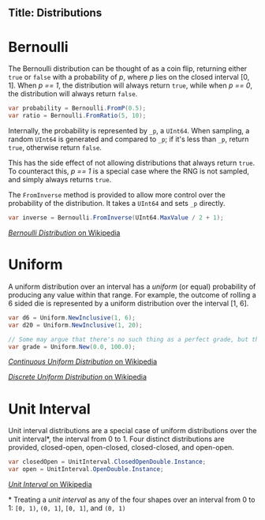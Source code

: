 Title: Distributions
---

# Bernoulli
The Bernoulli distribution can be thought of as a coin flip, returning either `true` or `false`
with a probability of *p*, where *p* lies on the closed interval [0, 1]. When *p == 1*, the
distribution will always return `true`, while when *p == 0*, the distribution will always return
`false`.

``` csharp
var probability = Bernoulli.FromP(0.5);
var ratio = Bernoulli.FromRatio(5, 10);
```

Internally, the probability is represented by `_p`, a `UInt64`. When sampling, a random `UInt64` is
generated and compared to `_p`; if it's less than `_p`, return `true`, otherwise return `false`.

This has the side effect of not allowing distributions that always return `true`. To counteract
this, *p == 1* is a special case where the RNG is not sampled, and simply always returns `true`.

The `FromInverse` method is provided to allow more control over the probability of the
distribution. It takes a `UInt64` and sets `_p` directly.

```csharp
var inverse = Bernoulli.FromInverse(UInt64.MaxValue / 2 + 1);
```

[*Bernoulli Distribution* on Wikipedia](https://en.wikipedia.org/wiki/Bernoulli_distribution)

# Uniform
A uniform distribution over an interval has a *uniform* (or equal) probability of producing any
value within that range. For example, the outcome of rolling a 6 sided die is represented by a
uniform distribution over the interval [1, 6].

``` csharp
var d6 = Uniform.NewInclusive(1, 6);
var d20 = Uniform.NewInclusive(1, 20);

// Some may argue that there's no such thing as a perfect grade, but this gets you pretty close.
var grade = Uniform.New(0.0, 100.0);
```

[*Continuous Uniform Distribution* on Wikipedia](https://en.wikipedia.org/wiki/Uniform_distribution_(continuous))

[*Discrete Uniform Distribution* on Wikipedia](https://en.wikipedia.org/wiki/Discrete_uniform_distribution)

# Unit Interval
Unit interval distributions are a special case of uniform distributions over the unit interval\*,
the interval from 0 to 1. Four distinct distributions are provided, closed-open, open-closed,
closed-closed, and open-open.

``` csharp
var closedOpen = UnitInterval.ClosedOpenDouble.Instance;
var open = UnitInterval.OpenDouble.Instance;
```

[*Unit Interval* on Wikipedia](https://en.wikipedia.org/wiki/Unit_interval)

\* Treating a *unit interval* as any of the four shapes over an interval from 0 to 1:
`[0, 1)`, `(0, 1]`, `[0, 1]`, and `(0, 1)`
